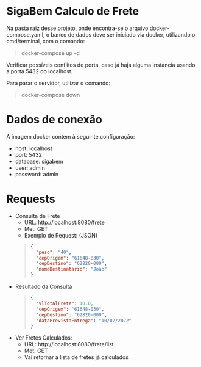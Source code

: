 # SigaBem Calculo de Frete 
Na pasta raiz desse projeto, onde encontra-se o arquivo docker-compose.yaml, o banco de dados deve ser iniciado via docker, utilizando o cmd/terminal, com o comando:

> docker-compose up -d

Verificar possíveis conflitos de porta, caso já haja alguma instancia usando a porta 5432 do localhost.

Para parar o servidor, utilizar o comando:

> docker-compose down

# Dados de conexão

A imagem docker contem à seguinte configuração:
  - host: localhost
  - port: 5432
  - database: sigabem
  - user: admin
  - password: admin

# Requests
 - Consulta de Frete
    - URL: http://localhost:8080/frete
    - Met. GET
    - Exemplo de Request: (JSON)
    > ```json 
    > { 
    >   "peso": "40", 
    >   "cepOrigem": "61648-030",
    >   "cepDestino": "62820-000",
    >   "nomeDestinatario": "João"
    > }
 - Resultado da Consulta
   > ```json 
    > { 
    >   "vlTotalFrete": 10.0,
    >   "cepOrigem": "61648-030",
    >   "cepDestino": "62820-000",
    >   "dataPrevistaEntrega": "10/02/2022"
    > }
 - Ver Fretes Calculados:
    - URL: http://localhost:8080/frete/list
    - Met. GET
    - Vai retornar a lista de fretes já calculados


